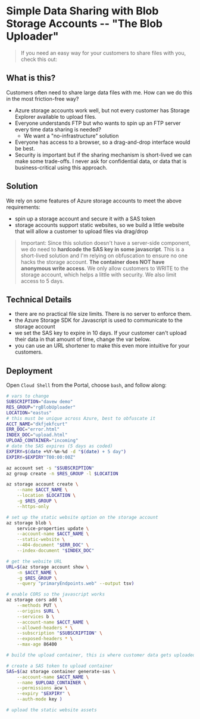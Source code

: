 # Simple Data Sharing with Blob Storage Accounts -- "The Blob Uploader"

> If you need an easy way for your customers to share files with you, check this out:   

## What is this?  

Customers often need to share large data files with me.  How can we do this in the most friction-free way?  

* Azure storage accounts work well, but not every customer has Storage Explorer available to upload files.  
* Everyone understands FTP but who wants to spin up an FTP server every time data sharing is needed?
  * We want a "no-infrastructure" solution
* Everyone has access to a browser, so a drag-and-drop interface would be best.  
* Security is important but if the sharing mechanism is short-lived we can make some trade-offs.  I never ask for confidential data, or data that is business-critical using this approach.  

## Solution

We rely on some features of Azure storage accounts to meet the above requirements:

* spin up a storage account and secure it with a SAS token
* storage accounts support static websites, so we build a little website that will allow a customer to upload files via drag/drop

> Important:  Since this solution doesn't have a server-side component, we do need to **hardcode the SAS key in some javascript**.  This is a short-lived solution and I'm relying on obfuscation to ensure no one hacks the storage account.  **The container does NOT have anonymous  write access**.  We only allow customers to WRITE to the storage account, which helps a little with security.  We also limit access to 5 days.

## Technical Details

* there are no practical file size limits.  There is no server to enforce them.  
* the Azure Storage SDK for Javascript is used to communicate to the storage account
* we set the SAS key to expire in 10 days.  If your customer can't upload their data in that amount of time, change the var below.  
* you can use an URL shortener to make this even more intuitive for your customers.  

## Deployment

Open `Cloud Shell` from the Portal, choose `bash`, and follow along:

```bash
# vars to change
SUBSCRIPTION="davew demo"
RES_GROUP="rgBlobUploader"
LOCATION="eastus"
# this must be unique across Azure, best to obfuscate it
ACCT_NAME="dkfjekfcurt"
ERR_DOC="error.html"
INDEX_DOC="upload.html"
UPLOAD_CONTAINER="incoming"
# date the SAS expires (5 days as coded)
EXPIRY=$(date +%Y-%m-%d -d "$(date) + 5 day")
EXPIRY=$EXPIRY"T00:00:00Z"

az account set -s "$SUBSCRIPTION"
az group create -n $RES_GROUP -l $LOCATION

az storage account create \
    --name $ACCT_NAME \
    --location $LOCATION \
    -g $RES_GROUP \
    --https-only

# set up the static website option on the storage account
az storage blob \
    service-properties update \
    --account-name $ACCT_NAME \
    --static-website \
    --404-document "$ERR_DOC" \
    --index-document "$INDEX_DOC"

# get the website URL
URL=$(az storage account show \
    -n $ACCT_NAME \
    -g $RES_GROUP \
    --query "primaryEndpoints.web" --output tsv)

# enable CORS so the javascript works
az storage cors add \
    --methods PUT \
    --origins $URL \
    --services b \
    --account-name $ACCT_NAME \
    --allowed-headers * \
    --subscription "$SUBSCRIPTION" \
    --exposed-headers * \
    --max-age 86400

# build the upload container, this is where customer data gets uploaded

# create a SAS token to upload container
SAS=$(az storage container generate-sas \
    --account-name $ACCT_NAME \
    --name $UPLOAD_CONTAINER \
    --permissions acw \
    --expiry "$EXPIRY" \
    --auth-mode key )

# upload the static website assets


```


